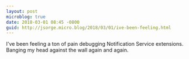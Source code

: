 ```yaml
---
layout: post
microblog: true
date: 2018-03-01 08:45 -0800
guid: http://jsorge.micro.blog/2018/03/01/ive-been-feeling.html
---
```

I've been feeling a ton of pain debugging Notification Service extensions. Banging my head against the wall again and again.
